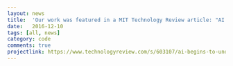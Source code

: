 ```yaml
---
layout: news
title:  'Our work was featured in a MIT Technology Review article: "AI Begins to Understand the 3-D World".'
date:   2016-12-10
tags: [all, news]
category: code
comments: true
projectlink: https://www.technologyreview.com/s/603107/ai-begins-to-understand-the-3-d-world/
---
```

